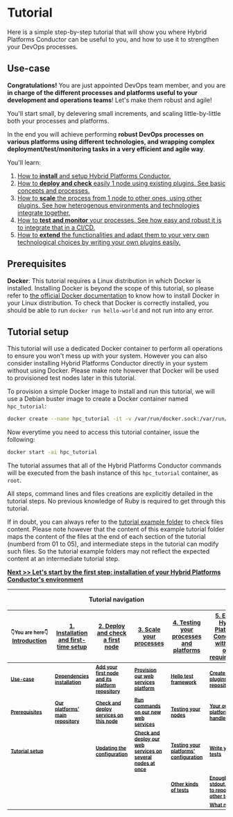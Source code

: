 # Tutorial

Here is a simple step-by-step tutorial that will show you where Hybrid Platforms Conductor can be useful to you, and how to use it to strengthen your DevOps processes.

<a name="use-case"></a>
## Use-case

**Congratulations!** You are just appointed DevOps team member, and you are **in charge of the different processes and platforms useful to your development and operations teams**! Let's make them robust and agile!

You'll start small, by delevering small increments, and scaling little-by-little both your processes and platforms.

In the end you will achieve performing **robust DevOps processes on various platforms using different technologies, and wrapping complex deployment/test/monitoring tasks in a very efficient and agile way**.

You'll learn:
1. [How to **install** and setup Hybrid Platforms Conductor.](tutorial/01_installation.md)
2. [How to **deploy and check** easily 1 node using existing plugins. See basic concepts and processes.](tutorial/02_first_node.md)
3. [How to **scale** the process from 1 node to other ones, using other plugins. See how heterogenous environments and technologies integrate together.](tutorial/03_scale.md)
4. [How to **test and monitor** your processes. See how easy and robust it is to integrate that in a CI/CD.](tutorial/04_test.md)
5. [How to **extend** the functionalities and adapt them to your very own technological choices by writing your own plugins easily.](tutorial/05_extend_with_plugins.md)

<a name="prerequisites"></a>
## Prerequisites

**Docker**: This tutorial requires a Linux distribution in which Docker is installed. Installing Docker is beyond the scope of this tutorial, so please refer to [the official Docker documentation](https://docs.docker.com/engine/install/) to know how to install Docker in your Linux distribution. To check that Docker is correctly installed, you should be able to run `docker run hello-world` and not run into any error.

<a name="tutorial-setup"></a>
## Tutorial setup

This tutorial will use a dedicated Docker container to perform all operations to ensure you won't mess up with your system. However you can also consider installing Hybrid Platforms Conductor directly in your system without using Docker. Please make note however that Docker will be used to provisioned test nodes later in this tutorial.

To provision a simple Docker image to install and run this tutorial, we will use a Debian buster image to create a Docker container named `hpc_tutorial`:
```bash
docker create --name hpc_tutorial -it -v /var/run/docker.sock:/var/run/docker.sock debian:buster /bin/bash
```

Now everytime you need to access this tutorial container, issue the following:
```bash
docker start -ai hpc_tutorial
```

The tutorial assumes that all of the Hybrid Platforms Conductor commands will be executed from the bash instance of this `hpc_tutorial` container, as `root`.

All steps, command lines and files creations are explicitly detailed in the tutorial steps.
No previous knowledge of Ruby is required to get through this tutorial.

If in doubt, you can always refer to the [tutorial example folder](../examples/tutorial) to check files content.
Please note however that the content of this example tutorial folder maps the content of the files at the end of each section of the tutorial (numberd from 01 to 05), and intermediate steps in the tutorial can modify such files.
So the tutorial example folders may not reflect the expected content at an intermediate tutorial step.

**[Next >> Let's start by the first step: installation of your Hybrid Platforms Conductor's environment](tutorial/01_installation.md)**

---
**<p style="text-align: center;">Tutorial navigation</p>**

| <nobr><sub><sup>&#128071;You are here&#128071;</sup></sub></nobr><br><sub>[Introduction](/docs/tutorial.md)</sub>                                 | <sub>[1. Installation and first-time setup](/docs/tutorial/01_installation.md)</sub>                      | <sub>[2. Deploy and check a first node](/docs/tutorial/02_first_node.md)</sub>                                              | <sub>[3. Scale your processes](/docs/tutorial/03_scale.md)</sub>                                                                | <sub>[4. Testing your processes and platforms](/docs/tutorial/04_test.md)</sub>                              | <sub>[5. Extend Hybrid Platforms Conductor with your own requirements](/docs/tutorial/05_extend_with_plugins.md)</sub>                |
| ---------------------------------------------------------------------------- | --------------------------------------------------------------------------------------------------------- | --------------------------------------------------------------------------------------------------------------------------- | ------------------------------------------------------------------------------------------------------------------------------- | ------------------------------------------------------------------------------------------------------------ | ------------------------------------------------------------------------------------------------------------------------------------- |
| <sub><sup>**[Use-case](/docs/tutorial.md#use-case)**</sup></sub>             | <sub><sup>**[Dependencies installation](/docs/tutorial/01_installation.md#hpc-dependencies)**</sup></sub> | <sub><sup>**[Add your first node and its platform repository](/docs/tutorial/02_first_node.md#add-first-node)**</sup></sub> | <sub><sup>**[Provision our web services platform](/docs/tutorial/03_scale.md#provision)**</sup></sub>                           | <sub><sup>**[Hello test framework](/docs/tutorial/04_test.md#framework)**</sup></sub>                        | <sub><sup>**[Create your plugins' repository](/docs/tutorial/05_extend_with_plugins.md#plugins-repo)**</sup></sub>                    |
| <sub><sup>**[Prerequisites](/docs/tutorial.md#prerequisites)**</sup></sub>   | <sub><sup>**[Our platforms' main repository](/docs/tutorial/01_installation.md#main-repo)**</sup></sub>   | <sub><sup>**[Check and deploy services on this node](/docs/tutorial/02_first_node.md#check-deploy)**</sup></sub>            | <sub><sup>**[Run commands on our new web services](/docs/tutorial/03_scale.md#run)**</sup></sub>                                | <sub><sup>**[Testing your nodes](/docs/tutorial/04_test.md#nodes-tests)**</sup></sub>                        | <sub><sup>**[Your own platform handler](/docs/tutorial/05_extend_with_plugins.md#platform-handler)**</sup></sub>                      |
| <sub><sup>**[Tutorial setup](/docs/tutorial.md#tutorial-setup)**</sup></sub> |                                                                                                           | <sub><sup>**[Updating the configuration](/docs/tutorial/02_first_node.md#update)**</sup></sub>                              | <sub><sup>**[Check and deploy our web services on several nodes at once](/docs/tutorial/03_scale.md#check-deploy)**</sup></sub> | <sub><sup>**[Testing your platforms' configuration](/docs/tutorial/04_test.md#platforms-tests)**</sup></sub> | <sub><sup>**[Write your own tests](/docs/tutorial/05_extend_with_plugins.md#test)**</sup></sub>                                       |
|                                                                              |                                                                                                           |                                                                                                                             |                                                                                                                                 | <sub><sup>**[Other kinds of tests](/docs/tutorial/04_test.md#other-tests)**</sup></sub>                      | <sub><sup>**[Enough of stdout, we want to report to other tools](/docs/tutorial/05_extend_with_plugins.md#report)**</sup></sub>       |
|                                                                              |                                                                                                           |                                                                                                                             |                                                                                                                                 |                                                                                                              | <sub><sup>**[What next?](/docs/tutorial/05_extend_with_plugins.md#what-next)**</sup></sub>                                            |
